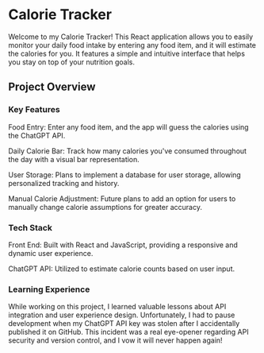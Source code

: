 # Calorie Tracker

Welcome to my Calorie Tracker! This React application allows you to easily monitor your daily food intake by entering any food item, and it will estimate the calories for you. It features a simple and intuitive interface that helps you stay on top of your nutrition goals.

## Project Overview

### Key Features

Food Entry: Enter any food item, and the app will guess the calories using the ChatGPT API.

Daily Calorie Bar: Track how many calories you've consumed throughout the day with a visual bar representation.

User Storage: Plans to implement a database for user storage, allowing personalized tracking and history.

Manual Calorie Adjustment: Future plans to add an option for users to manually change calorie assumptions for greater accuracy.

### Tech Stack
Front End: Built with React and JavaScript, providing a responsive and dynamic user experience.

ChatGPT API: Utilized to estimate calorie counts based on user input.

### Learning Experience

While working on this project, I learned valuable lessons about API integration and user experience design. Unfortunately, I had to pause development when my ChatGPT API key was stolen after I accidentally published it on GitHub. This incident was a real eye-opener regarding API security and version control, and I vow it will never happen again!

